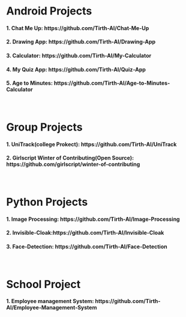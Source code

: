 # Android Projects

<h4>1. Chat Me Up: https://github.com/Tirth-AI/Chat-Me-Up</h4>
<h4>2. Drawing App: https://github.com/Tirth-AI/Drawing-App </h4>
<h4>3. Calculator: https://github.com/Tirth-AI/My-Calculator</h4>
<h4>4. My Quiz App: https://github.com/Tirth-AI/Quiz-App</h4>
<h4>5. Age to Minutes: https://github.com/Tirth-AI/Age-to-Minutes-Calculator</h4>
<br>

# Group Projects

<h4>1. UniTrack(college Prokect): https://github.com/Tirth-AI/UniTrack </h4>
<h4>2. Girlscript Winter of Contributing(Open Source): https://github.com/girlscript/winter-of-contributing </h4>
<br>

# Python Projects

<h4>1. Image Processing: https://github.com/Tirth-AI/Image-Processing</h4>
<h4>2. Invisible-Cloak:https://github.com/Tirth-AI/Invisible-Cloak</h4>
<h4>3. Face-Detection: https://github.com/Tirth-AI/Face-Detection</h4>
<br>


# School Project

<h4>1. Employee management System: https://github.com/Tirth-AI/Employee-Management-System</h4>
